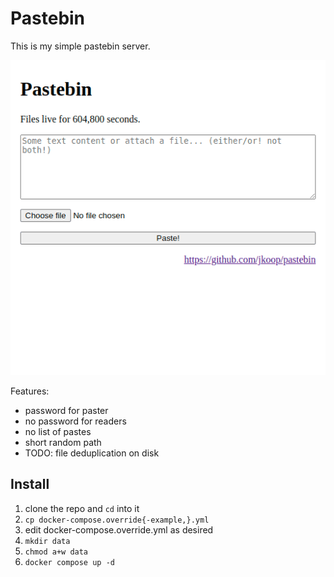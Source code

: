 # Pastebin

This is my simple pastebin server.

![](screenshot.png)

Features:

- password for paster
- no password for readers
- no list of pastes
- short random path
- TODO: file deduplication on disk

## Install

1. clone the repo and `cd` into it
2. `cp docker-compose.override{-example,}.yml`
3. edit docker-compose.override.yml as desired
4. `mkdir data`
5. `chmod a+w data`
6. `docker compose up -d`
